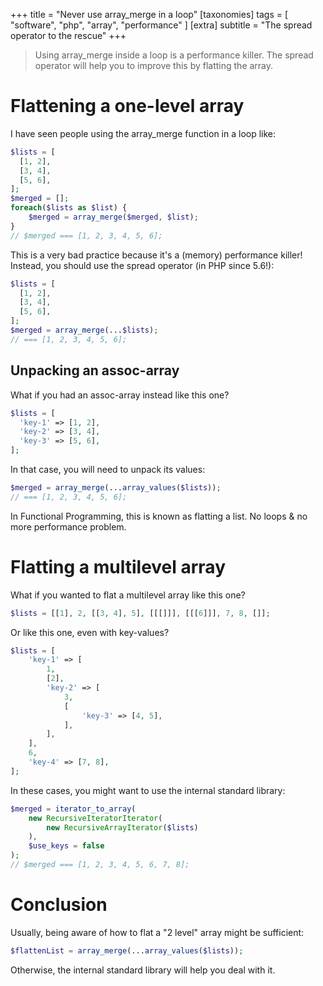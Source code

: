 +++
title = "Never use array_merge in a loop"
[taxonomies]
tags = [ "software", "php", "array", "performance" ]
[extra]
subtitle = "The spread operator to the rescue"
+++

> Using array_merge inside a loop is a performance killer.
> The spread operator will help you to improve this by flatting the array.

<!-- more -->

# Flattening a one-level array

I have seen people using the array_merge function in a loop like:

```php
$lists = [
  [1, 2],
  [3, 4],
  [5, 6],
];
$merged = [];
foreach($lists as $list) {
    $merged = array_merge($merged, $list);
}
// $merged === [1, 2, 3, 4, 5, 6];
```

This is a very bad practice because it's a (memory) performance killer!
Instead, you should use the spread operator (in PHP since 5.6!):

```php
$lists = [
  [1, 2],
  [3, 4],
  [5, 6],
];
$merged = array_merge(...$lists);
// === [1, 2, 3, 4, 5, 6];
```

## Unpacking an assoc-array

What if you had an assoc-array instead like this one?

```php
$lists = [
  'key-1' => [1, 2],
  'key-2' => [3, 4],
  'key-3' => [5, 6],
];
```

In that case, you will need to unpack its values:

```php
$merged = array_merge(...array_values($lists));
// === [1, 2, 3, 4, 5, 6];
```

In Functional Programming, this is known as flatting a list.
No loops & no more performance problem.

# Flatting a multilevel array

What if you wanted to flat a multilevel array like this one?
```php
$lists = [[1], 2, [[3, 4], 5], [[[]]], [[[6]]], 7, 8, []];
```

Or like this one, even with key-values?

```php
$lists = [
    'key-1' => [
        1,
        [2],
        'key-2' => [
            3,
            [
                'key-3' => [4, 5],
            ],
        ],
    ],
    6,
    'key-4' => [7, 8],
];
```

In these cases, you might want to use the internal standard library:

```php
$merged = iterator_to_array(
    new RecursiveIteratorIterator(
        new RecursiveArrayIterator($lists)
    ),
    $use_keys = false
);
// $merged === [1, 2, 3, 4, 5, 6, 7, 8];
```

# Conclusion

Usually, being aware of how to flat a "2 level" array might be sufficient:
```php
$flattenList = array_merge(...array_values($lists));
```

Otherwise, the internal standard library will help you deal with it.
